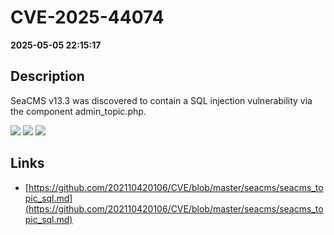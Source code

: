 # CVE-2025-44074

**2025-05-05 22:15:17**

## Description
SeaCMS v13.3 was discovered to contain a SQL injection vulnerability via the component admin_topic.php.

![](https://img.shields.io/static/v1?label=Score&message=9.8&color=red)
![](https://img.shields.io/static/v1?label=Severity&message=CRITICAL&color=red)
![](https://img.shields.io/static/v1?label=CWE&message=SQL&color=green)

## Links
- [https://github.com/202110420106/CVE/blob/master/seacms/seacms_topic_sql.md](https://github.com/202110420106/CVE/blob/master/seacms/seacms_topic_sql.md)

